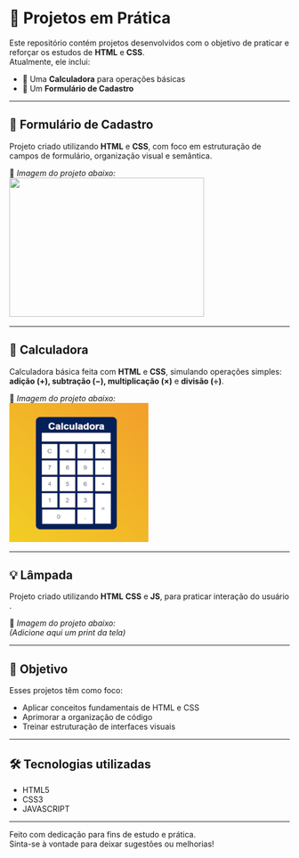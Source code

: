 # 🚀 Projetos em Prática

Este repositório contém projetos desenvolvidos com o objetivo de praticar e reforçar os estudos de **HTML** e **CSS**.  
Atualmente, ele inclui:

- 🧮 Uma **Calculadora** para operações básicas
- 📝 Um **Formulário de Cadastro**

---

## 📝 Formulário de Cadastro

Projeto criado utilizando **HTML** e **CSS**, com foco em estruturação de campos de formulário, organização visual e semântica.

📸 *Imagem do projeto abaixo:*  
<img src="Meus-projetos/formu%C3%A1rio/ferramentas/imgFormulario.png" height="250px" width="350px">

---

## 🧮 Calculadora

Calculadora básica feita com **HTML** e **CSS**, simulando operações simples: **adição (+), subtração (−), multiplicação (×)** e **divisão (÷)**.

📸 *Imagem do projeto abaixo:*  
<img src="Meus-projetos/calculadora/ferramentas/imgCalculadora.png" height="250px" width="250px">

---

## 💡 Lâmpada

Projeto criado utilizando **HTML** **CSS** e **JS**, para praticar interação do usuário .

📸 *Imagem do projeto abaixo:*  
*(Adicione aqui um print da tela)*

---

## 📌 Objetivo

Esses projetos têm como foco:
- Aplicar conceitos fundamentais de HTML e CSS
- Aprimorar a organização de código
- Treinar estruturação de interfaces visuais

---

## 🛠️ Tecnologias utilizadas

- HTML5
- CSS3
- JAVASCRIPT

---

Feito com dedicação para fins de estudo e prática.  
Sinta-se à vontade para deixar sugestões ou melhorias!



